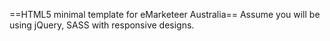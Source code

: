 ==HTML5 minimal template for eMarketeer Australia==
Assume you will be using jQuery, SASS with responsive designs.
